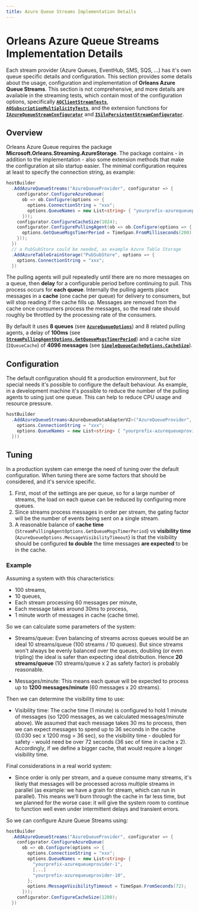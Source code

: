 ```yaml
---
title: Azure Queue Streams Implementation Details
---
```


# Orleans Azure Queue Streams Implementation Details

Each stream provider (Azure Queues, EventHub, SMS, SQS, ...) has it's own queue specific details and configuration.
This section provides some details about the usage, configuration and implementation of **Orleans Azure Queue Streams**.
This section is not comprehensive, and more details are available in the streaming tests, which contain most of the configuration options, specifically [**`AQClientStreamTests`**](https://github.com/dotnet/orleans/tree/master/test/Extensions/TesterAzureUtils/Streaming/AQClientStreamTests.cs), [**`AQSubscriptionMultiplicityTests`**](https://github.com/dotnet/orleans/tree/master/test/Extensions/TesterAzureUtils/Streaming/AQSubscriptionMultiplicityTests.cs), and the extension functions for [**`IAzureQueueStreamConfigurator`**](https://github.com/dotnet/orleans/tree/master/src/Azure/Orleans.Streaming.AzureStorage/Providers/Streams/AzureQueue/AzureQueueStreamBuilder.cs)  and [**`ISiloPersistentStreamConfigurator`**](https://github.com/dotnet/orleans/tree/master/src/Orleans.Runtime.Abstractions/Streams/ISiloPersistentStreamConfigurator.cs).

## Overview

Orleans Azure Queue requires the package **Microsoft.Orleans.Streaming.AzureStorage**.
The package contains - in addition to the implementation - also some extension methods that make the configuration at silo startup easier.
The minimal configuration requires at least to specify the connection string, as example:

``` csharp
hostBuilder
  .AddAzureQueueStreams("AzureQueueProvider", configurator => {
    configurator.ConfigureAzureQueue(
      ob => ob.Configure(options => {
        options.ConnectionString = "xxx";
        options.QueueNames = new List<string> { "yourprefix-azurequeueprovider-0" };
      }));
    configurator.ConfigureCacheSize(1024);
    configurator.ConfigurePullingAgent(ob => ob.Configure(options => {
      options.GetQueueMsgsTimerPeriod = TimeSpan.FromMilliseconds(200);
    }));
  })
  // a PubSubStore could be needed, as example Azure Table Storage
  .AddAzureTableGrainStorage("PubSubStore", options => {
    options.ConnectionString = "xxx";
  })
```

The pulling agents will pull repeatedly until there are no more messages on a queue, then **delay** for a configurable period before continuing to pull. This process occurs for **each queue**.
Internally the pulling agents place messages in a **cache** (one cache per queue) for delivery to consumers, but will stop reading if the cache fills up.
Messages are removed from the cache once consumers process the messages, so the read rate should roughly be throttled by the processing rate of the consumers.

By default it uses **8 queues** (see [**`AzureQueueOptions`**](https://github.com/dotnet/orleans/tree/master/src/Azure/Orleans.Streaming.AzureStorage/Providers/Streams/AzureQueue/AzureQueueStreamOptions.cs)) and 8 related pulling agents, a delay of **100ms** (see [**`StreamPullingAgentOptions.GetQueueMsgsTimerPeriod`**](https://github.com/dotnet/orleans/tree/master/src/Orleans.Core/Streams/PersistentStreams/Options/PersistentStreamProviderOptions.cs)) and a cache size (`IQueueCache`) of **4096 messages** (see [**`SimpleQueueCacheOptions.CacheSize`**](https://github.com/dotnet/orleans/tree/master/src/OrleansProviders/Streams/Common/SimpleCache/SimpleQueueCacheOptions.cs)).

## Configuration

The default configuration should fit a production environment, but for special needs it's possible to configure the default behaviour.
As example, in a development machine it's possible to reduce the number of the pulling agents to using just one queue.
This can help to reduce CPU usage and resource pressure.

``` csharp
hostBuilder
  .AddAzureQueueStreams<AzureQueueDataAdapterV2>("AzureQueueProvider", optionsBuilder => optionsBuilder.Configure(options => {
    options.ConnectionString = "xxx";
    options.QueueNames = new List<string> { "yourprefix-azurequeueprovider-0" };
  }))
```

## Tuning

In a production system can emerge the need of tuning over the default configuration. When tuning there are some factors that should be considered, and it's service specific.

1. First, most of the settings are per queue, so for a large number of streams, the load on each queue can be reduced by configuring more queues.
2. Since streams process messages in order per stream, the gating factor will be the number of events being sent on a single stream.
3. A reasonable balance of **cache time** (`StreamPullingAgentOptions.GetQueueMsgsTimerPeriod`) vs **visibility time** (`AzureQueueOptions.MessageVisibilityTimeout`) is that the visibility should be configured **to double** the time messages **are expected** to be in the cache.

### Example

Assuming a system with this characteristics:

* 100 streams,
* 10 queues,
* Each stream processing 60 messages per minute,
* Each message takes around 30ms to process,
* 1 minute worth of messages in cache (cache time).

So we can calculate some parameters of the system:

* Streams/queue: Even balancing of streams across queues would be an ideal 10 streams/queue (100 streams / 10 queues).
But since streams won't always be evenly balanced over the queues, doubling (or even tripling) the ideal is safer than expecting ideal distribution.
Hence **20 streams/queue** (10 streams/queue x 2 as safety factor) is probably reasonable.

* Messages/minute: This means each queue will be expected to process up to **1200 messages/minute** (60 messages x 20 streams).

Then we can determine the visibility time to use:

* Visibility time: The cache time (1 minute) is configured to hold 1 minute of messages (so 1200 messages, as we calculated messages/minute above).
We assumed that each message takes 30 ms to process, then we can expect messages to spend up to 36 seconds in the cache (0.030 sec x 1200 msg = 36 sec), so the visibility time - doubled for safety - would need be over 72 seconds (36 sec of time in cache x 2).
Accordingly, if we define a bigger cache, that would require a longer visibility time.

Final considerations in a real world system:

* Since order is only per stream, and a queue consume many streams, it's likely that messages will be processed across multiple streams in parallel (as example: we have a grain for stream, which can run in parallel).
This means we'll burn through the cache in far less time, but we planned for the worse case: it will give the system room to continue to function well even under intermittent delays and transient errors.

So we can configure Azure Queue Streams using:

``` csharp
hostBuilder
  .AddAzureQueueStreams("AzureQueueProvider", configurator => {
    configurator.ConfigureAzureQueue(
      ob => ob.Configure(options => {
        options.ConnectionString = "xxx";
        options.QueueNames = new List<string> {
          "yourprefix-azurequeueprovider-1",
          [...]
          "yourprefix-azurequeueprovider-10",
        };
        options.MessageVisibilityTimeout = TimeSpan.FromSeconds(72);
      }));
    configurator.ConfigureCacheSize(1200);
  })
```
